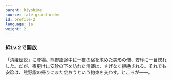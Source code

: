 ```yaml
---
parent: kiyohime
source: fate-grand-order
id: profile-2
language: ja
weight: 2
---
```


### 絆Lv.2で開放

「清姫伝説」に登場。熊野詣途中に一夜の宿を求めた美形の僧、安珍に一目惚れした。だが、夜更けに安珍の下を訪れた清姫は、すげなく拒絶される。それでも安珍は、熊野詣の帰りにまた会おうという約束を交わす。ところが――。
